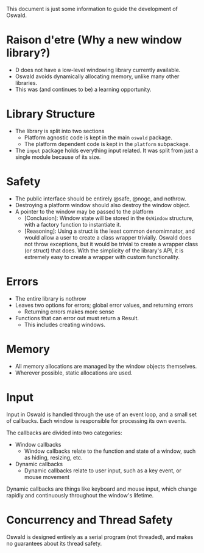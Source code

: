 This document is just some information to guide the development of Oswald.

# Raison d'etre (Why a new window library?)
- D does not have a low-level windowing library currently available.
- Oswald avoids dynamically allocating memory, unlike many other libraries.
- This was (and continues to be) a learning opportunity.

# Library Structure
- The library is split into two sections
    - Platform agnostic code is kept in the main `oswald` package.
    - The platform dependent code is kept in the `platform` subpackage.
- The `input` package holds everything input related. It was split from just a single module because of its size.

# Safety
- The public interface should be entirely @safe, @nogc, and nothrow.
- Destroying a platform window should also destroy the window object.
- A pointer to the window may be passed to the platform
    - [Conclusion]: Window state will be stored in the `OsWindow` structure, with a factory function to instantiate it.
    - [Reasoning]: Using a struct is the least common denomimnator, and would allow a user to create a class wrapper trivially. Oswald does not throw exceptions, but it would be trivial to create a wrapper class (or struct) that does. With the simplicity of the library's API, it is extremely easy to create a wrapper with custom functionality.

# Errors
- The entire library is nothrow
- Leaves two options for errors; global error values, and returning errors
    - Returning errors makes more sense
- Functions that can error out must return a Result.
    - This includes creating windows.

# Memory
- All memory allocations are managed by the window objects themselves.
- Wherever possible, static allocations are used.

# Input
Input in Oswald is handled through the use of an event loop, and a small set of callbacks. Each window is responsible for processing its own events.

The callbacks are divided into two categories:
 - Window callbacks
    - Window callbacks relate to the function and state of a window, such as hiding, resizing, etc.
 - Dynamic callbacks
    - Dynamic callbacks relate to user input, such as a key event, or mouse movement

Dynamic callbacks are things like keyboard and mouse input, which change rapidly and continuously throughout the window's lifetime.

# Concurrency and Thread Safety
Oswald is designed entirely as a serial program (not threaded), and makes no guarantees about its thread safety.